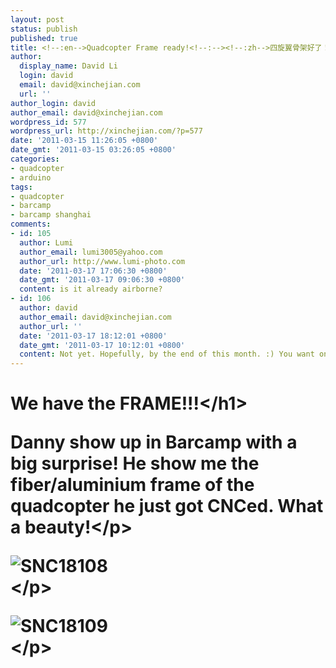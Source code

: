 ```yaml
---
layout: post
status: publish
published: true
title: <!--:en-->Quadcopter Frame ready!<!--:--><!--:zh-->四旋翼骨架好了！<!--:-->
author:
  display_name: David Li
  login: david
  email: david@xinchejian.com
  url: ''
author_login: david
author_email: david@xinchejian.com
wordpress_id: 577
wordpress_url: http://xinchejian.com/?p=577
date: '2011-03-15 11:26:05 +0800'
date_gmt: '2011-03-15 03:26:05 +0800'
categories:
- quadcopter
- arduino
tags:
- quadcopter
- barcamp
- barcamp shanghai
comments:
- id: 105
  author: Lumi
  author_email: lumi3005@yahoo.com
  author_url: http://www.lumi-photo.com
  date: '2011-03-17 17:06:30 +0800'
  date_gmt: '2011-03-17 09:06:30 +0800'
  content: is it already airborne?
- id: 106
  author: david
  author_email: david@xinchejian.com
  author_url: ''
  date: '2011-03-17 18:12:01 +0800'
  date_gmt: '2011-03-17 10:12:01 +0800'
  content: Not yet. Hopefully, by the end of this month. :) You want one, right?
---
```

<h1>We have the FRAME!!!<&#47;h1></p>
<p>Danny show up in Barcamp with a big surprise! He show me the fiber&#47;aluminium frame of the quadcopter he just got CNCed. What a beauty!<&#47;p></p>
<p><img style="display:block; margin-left:auto; margin-right:auto;" src="http:&#47;&#47;xinchejian.com&#47;wp-content&#47;uploads&#47;2011&#47;03&#47;SNC18108.jpg" alt="SNC18108" title="SNC18108.JPG" border="0"&#47;><&#47;p></p>
<p><img style="display:block; margin-left:auto; margin-right:auto;" src="http:&#47;&#47;xinchejian.com&#47;wp-content&#47;uploads&#47;2011&#47;03&#47;SNC18109.jpg" alt="SNC18109" title="SNC18109.JPG" border="0"&#47;><&#47;p></p>
